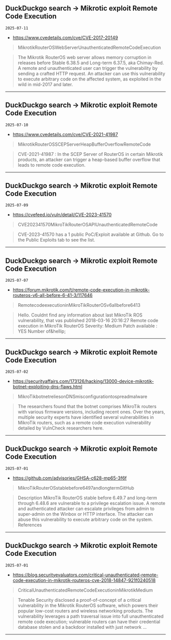 ## DuckDuckgo search -> Mikrotic exploit Remote Code Execution
`2025-07-11`

* https://www.cvedetails.com/cve/CVE-2017-20149

<blockquote>
 MikrotikRouterOSWebServerUnauthenticatedRemoteCodeExecution
</blockquote>
<blockquote>
The Mikrotik RouterOS web server allows memory corruption in releases before Stable 6.38.5 and Long-term 6.37.5, aka Chimay-Red. A remote and unauthenticated user can trigger the vulnerability by sending a crafted HTTP request. An attacker can use this vulnerability to execute arbitrary code on the affected system, as exploited in the wild in mid-2017 and later.
</blockquote>

---

## DuckDuckgo search -> Mikrotic exploit Remote Code Execution
`2025-07-10`

* https://www.cvedetails.com/cve/CVE-2021-41987

<blockquote>
 MikrotikRouterOSSCEPServerHeapBufferOverflowRemoteCode
</blockquote>
<blockquote>
CVE-2021-41987 : In the SCEP Server of RouterOS in certain Mikrotik products, an attacker can trigger a heap-based buffer overflow that leads to remote code execution.
</blockquote>

---

## DuckDuckgo search -> Mikrotic exploit Remote Code Execution
`2025-07-09`

* https://cvefeed.io/vuln/detail/CVE-2023-41570

<blockquote>
 CVE202341570MikroTikRouterOSAPIUnauthenticatedRemoteCode
</blockquote>
<blockquote>
CVE-2023-41570 has a 1 public PoC/Exploit available at Github. Go to the Public Exploits tab to see the list.
</blockquote>

---

## DuckDuckgo search -> Mikrotic exploit Remote Code Execution
`2025-07-07`

* https://forum.mikrotik.com/t/remote-code-execution-in-mikrotik-routeros-v6-all-before-6-41-3/117646

<blockquote>
 RemotecodeexecutioninMikroTikRouterOSv6allbefore6413
</blockquote>
<blockquote>
Hello. Couldnt find any information about last MikroTik ROS vulnerability, that vas published 2018-03-16 20:16:27 Remote code execution in MikroTik RouterOS Severity: Medium Patch available : YES Number of&amp;hellip;
</blockquote>

---

## DuckDuckgo search -> Mikrotic exploit Remote Code Execution
`2025-07-02`

* https://securityaffairs.com/173126/hacking/13000-device-mikrotik-botnet-exploiting-dns-flaws.html

<blockquote>
 MikroTikbotnetreliesonDNSmisconfigurationtospreadmalware
</blockquote>
<blockquote>
The researchers found that the botnet comprises MikroTik routers with various firmware versions, including recent ones. Over the years, multiple security experts have identified several vulnerabilities in MikroTik routers, such as a remote code execution vulnerability detailed by VulnCheck researchers here.
</blockquote>

---

## DuckDuckgo search -> Mikrotic exploit Remote Code Execution
`2025-07-01`

* https://github.com/advisories/GHSA-c628-mp65-3f6f

<blockquote>
 MikroTikRouterOSstablebefore6497andlongtermGitHub
</blockquote>
<blockquote>
Description MikroTik RouterOS stable before 6.49.7 and long-term through 6.48.6 are vulnerable to a privilege escalation issue. A remote and authenticated attacker can escalate privileges from admin to super-admin on the Winbox or HTTP interface. The attacker can abuse this vulnerability to execute arbitrary code on the system. References
</blockquote>

---

## DuckDuckgo search -> Mikrotic exploit Remote Code Execution
`2025-07-01`

* https://blog.securityevaluators.com/critical-unauthenticated-remote-code-execution-in-mikrotik-routeros-cve-2018-14847-921f0240518

<blockquote>
 CriticalUnauthenticatedRemoteCodeExecutioninMikrotikMedium
</blockquote>
<blockquote>
Tenable Security disclosed a proof-of-concept of a critical vulnerability in the Mikrotik RouterOS software, which powers their popular low-cost routers and wireless networking products. The vulnerability leverages a path traversal issue into full unauthenticated remote code execution; vulnerable routers can have their credential database stolen and a backdoor installed with just network ...
</blockquote>

---

